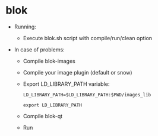 # blok

- Running:
    
    - Execute blok.sh script with compile/run/clean option

- In case of problems:

    - Compile blok-images

    - Compile your image plugin (default or snow)

    - Export LD_LIBRARY_PATH variable:

        `LD_LIBRARY_PATH=$LD_LIBRARY_PATH:$PWD/images_lib`

        `export LD_LIBRARY_PATH`

    - Compile blok-qt

    - Run
